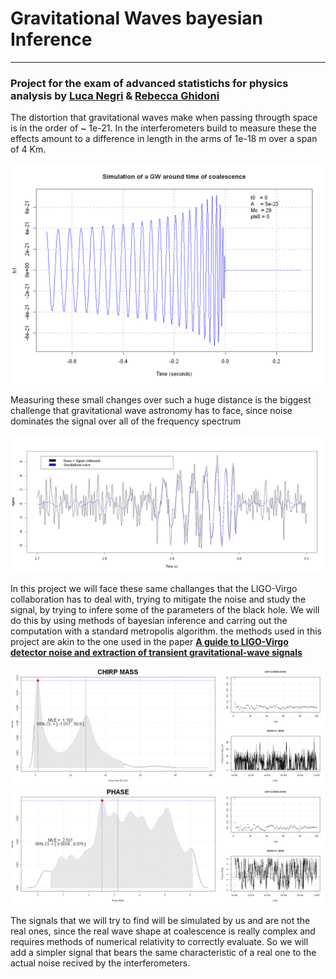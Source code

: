# Gravitational Waves bayesian Inference
***
### Project for the exam of advanced statistichs for physics analysis by [Luca Negri](https://github.com/Luca-Negri) & [Rebecca Ghidoni](https://github.com/GhidoniR) 

The distortion that gravitational waves make when passing througth space is in the order of ~ 1e-21. In the interferometers build to measure these the effects amount to a difference in length in the arms of 1e-18 m  over a span of 4 Km. 

![Clean signal](Images/clean_signal.png)

Measuring these small changes over such a huge distance is the biggest challenge that gravitational wave astronomy has to face, since noise dominates the signal over all of the frequency spectrum

![Noise signal](Images/signal_and_noise.png)

In this project we will face these same challanges that the LIGO-Virgo collaboration has to deal with, trying to mitigate the noise and study the signal, by trying to infere some of the parameters of the black hole. We will do this by using methods of bayesian inference and carring out the computation with a standard metropolis algorithm. the methods used in this project are akin to the one used in the paper [**A guide to LIGO-Virgo detector noise and extraction of transient gravitational-wave signals**](https://arxiv.org/pdf/1908.11170) 

![Chirp mass](Images/chirp_mass_inference.png)
![Phase](Images/phase_inference.png)

The signals that we will try to find will be simulated by us and are not the real ones, since the real wave shape at coalescence is really complex and requires methods of numerical relativity to correctly evaluate. So we will add a simpler signal that bears the same characteristic of a real one to the actual noise recived by the interferometers.
